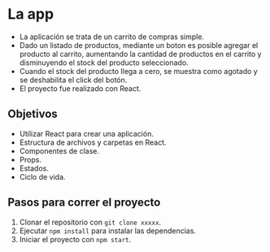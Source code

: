 # La app

- La aplicación se trata de un carrito de compras simple.
- Dado un listado de productos, mediante un boton es posible agregar el producto al carrito, aumentando la cantidad de productos en el carrito y disminuyendo el stock del producto seleccionado.
- Cuando el stock del producto llega a cero, se muestra como agotado y se deshabilita el click del botón.
- El proyecto fue realizado con React.

## Objetivos

- Utilizar React para crear una aplicación.
- Estructura de archivos y carpetas en React.
- Componentes de clase.
- Props.
- Estados.
- Ciclo de vida.

## Pasos para correr el proyecto

1. Clonar el repositorio con `git clone xxxxx`.
2. Ejecutar `npm install` para instalar las dependencias.
3. Iniciar el proyecto con `npm start`.

